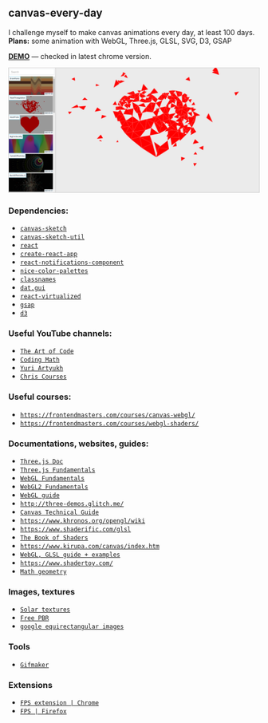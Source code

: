 ## canvas-every-day
I challenge myself to make canvas animations every day, at least 100 days. <br>
**Plans:** some animation with WebGL, Three.js, GLSL, SVG, D3, GSAP

[**DEMO**](https://canvas-every-day.web.app/) — checked in latest chrome version.

![Screenshot](screenshot.png)

<!-- Here I put some resource links. -->
### Dependencies:
- [`canvas-sketch`](https://github.com/mattdesl/canvas-sketch)<br>
- [`canvas-sketch-util`](https://github.com/mattdesl/canvas-sketch-util)<br>
- [`react`](https://github.com/facebook/react)<br>
- [`create-react-app`](https://github.com/facebook/create-react-app)<br>
- [`react-notifications-component`](https://github.com/teodosii/react-notifications-component)<br>
- [`nice-color-palettes`](https://github.com/Jam3/nice-color-palettes)<br>
- [`classnames`](https://github.com/JedWatson/classnames)<br>
- [`dat.gui`](https://github.com/dataarts/dat.gui)<br>
- [`react-virtualized`](https://github.com/bvaughn/react-virtualized)<br>
- [`gsap`](https://github.com/greensock/GSAP)<br>
- [`d3`](https://github.com/d3/d3)<br>

### Useful YouTube channels:
- [`The Art of Code`](https://www.youtube.com/c/TheArtofCodeIsCool/videos)<br>
- [`Coding Math`](https://www.youtube.com/user/codingmath/videos)<br>
- [`Yuri Artyukh`](https://www.youtube.com/user/flintyara/videos)<br>
- [`Chris Courses`](https://www.youtube.com/c/ChrisCourses/videos)<br>

### Useful courses:
- [`https://frontendmasters.com/courses/canvas-webgl/`](https://frontendmasters.com/courses/canvas-webgl/)<br>
- [`https://frontendmasters.com/courses/webgl-shaders/`](https://frontendmasters.com/courses/webgl-shaders/)<br>

### Documentations, websites, guides:
- [`Three.js Doc`](https://threejs.org/docs/index.html#manual/en/introduction/Creating-a-scene)<br>
- [`Three.js Fundamentals`](https://threejsfundamentals.org/)<br>
- [`WebGL Fundamentals`](https://webglfundamentals.org/)<br>
- [`WebGL2 Fundamentals`](https://webgl2fundamentals.org/)<br>
- [`WebGL guide`](https://xem.github.io/articles/webgl-guide.html)<br>
- [`http://three-demos.glitch.me/`](http://three-demos.glitch.me/)<br>
- [`Canvas Technical Guide`](https://docs.unrealengine.com/udk/Three/CanvasTechnicalGuide.html)<br>
- [`https://www.khronos.org/opengl/wiki`](https://www.khronos.org/opengl/wiki)<br>
- [`https://www.shaderific.com/glsl`](https://www.shaderific.com/glsl)<br>
- [`The Book of Shaders`](https://thebookofshaders.com/)<br>
- [`https://www.kirupa.com/canvas/index.htm`](https://www.kirupa.com/canvas/index.htm)<br>
- [`WebGL, GLSL guide + examples`](https://webglsamples.org/google-io/2011/index.html)<br>
- [`https://www.shadertoy.com/`](https://www.shadertoy.com/)<br>
- [`Math geometry`](https://mathsisfun.com/geometry/unit-circle.html)<br>

### Images, textures
- [`Solar textures`](https://www.solarsystemscope.com/textures/)<br>
- [`Free PBR`](https://freepbr.com/)<br>
- [`google equirectangular images`](https://www.google.com/search?q=equirectangular+images&tbm=isch&ved=2ahUKEwialqrCyIDuAhUI_hoKHRZvC2gQ2-cCegQIABAA&oq=equirectangular+images&gs_lcp=CgNpbWcQA1CsbFjsbWC9b2gAcAB4AIAB9QKIAfUCkgEDMy0xmAEAoAEBqgELZ3dzLXdpei1pbWfAAQE&sclient=img&ei=KSTyX9rdH4j8a5bercAG&bih=1276&biw=2560#imgrc=Nlw8VvEHmTpjNM)<br>

### Tools
- [`Gifmaker`](https://gifmaker.me/)<br>

### Extensions
- [`FPS extension | Chrome`](https://chrome.google.com/webstore/detail/fps-extension/gdkkmimldhefhmmmlalioafomdlahcog)<br>
- [`FPS | Firefox`](https://addons.mozilla.org/en-US/firefox/addon/archi-fps-meter/?src=recommended)<br>

<!---
### History
[`21-01-28 - SquareDestructionToRect`](https://canvas-every-day.web.app/SquareDestructionToRect)<br>
[`21-01-27 - SquareDestruction`](https://canvas-every-day.web.app/SquareDestruction)<br>
[`21-01-26 - SquareRender`](https://canvas-every-day.web.app/SquareRender)<br>
[`21-01-24 - Numbers`](https://canvas-every-day.web.app/Numbers)<br>
[`21-01-23 - ScatterBalls`](https://canvas-every-day.web.app/ScatterBalls)<br>
[`21-01-23 - MoveCircleTrail`](https://canvas-every-day.web.app/MoveCircleTrail)<br>
[`21-01-22 - DrawWaves`](https://canvas-every-day.web.app/DrawWaves)<br>
[`21-01-22 - Main Canvas`](https://canvas-every-day.web.app)<br>
[`21-01-21 - HeartTriangulation`](https://canvas-every-day.web.app/HeartTriangulation)<br>
[`21-01-20 - HeartPulse`](https://canvas-every-day.web.app/HeartPulse)<br>
[`21-01-19 - BigCirclesJelly`](https://canvas-every-day.web.app/BigCirclesJelly)<br>
[`21-01-18 - TunnelOfParticles`](https://canvas-every-day.web.app/TunnelOfParticles)<br>
[`21-01-17 - BurstOfParticles_2`](https://canvas-every-day.web.app/BurstOfParticles_2)<br>
[`21-01-17 - BurstOfParticles`](https://canvas-every-day.web.app/BurstOfParticles)<br>
[`21-01-16 - ParticlesSun`](https://canvas-every-day.web.app/ParticlesSun)<br>
[`21-01-15 - SwirlOfSquares`](https://canvas-every-day.web.app/SwirlOfSquares)<br>
[`21-01-14 - Orbit_2`](https://canvas-every-day.web.app/Orbit_2)<br>
[`21-01-14 - Orbit`](https://canvas-every-day.web.app/Orbit)<br>
[`21-01-13 - CircleOrnament`](https://canvas-every-day.web.app/CircleOrnament)<br>
[`21-01-12 - Bouquet`](https://canvas-every-day.web.app/Bouquet)<br>
[`21-01-11 - Jelly_2`](https://canvas-every-day.web.app/Jelly_2)<br>
[`21-01-10 - Festoon_2`](https://canvas-every-day.web.app/Festoon_2)<br>
[`21-01-10 - Festoon`](https://canvas-every-day.web.app/Festoon)<br>
[`21-01-09 - ParticlesInMouseDirection`](https://canvas-every-day.web.app/ParticlesInMouseDirection)<br>
[`21-01-08 - Jelly`](https://canvas-every-day.web.app/Jelly)<br>
[`21-01-07 - Necklace`](https://canvas-every-day.web.app/Necklace)<br>
[`21-01-06 - StainedGlass`](https://canvas-every-day.web.app/StainedGlass)<br>
[`21-01-05 - StarrySky`](https://canvas-every-day.web.app/StarrySky)<br>
[`21-01-04 - Balls`](https://canvas-every-day.web.app/Balls)<br>
[`21-01-03 - ParticlesMoveInACircle`](https://canvas-every-day.web.app/ParticlesMoveInACircle) <br>
[`21-01-02 - Firework`](https://canvas-every-day.web.app/Firework)<br>
--->









